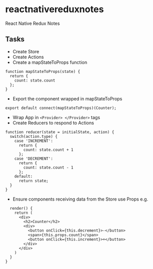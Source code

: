 # reactnativereduxnotes
React Native Redux Notes

## Tasks
- Create Store
- Create Actions
- Create a mapStateToProps function

```
function mapStateToProps(state) {
  return {
    count: state.count
  };
}
```

- Export the component wrapped in mapStateToProps

```
export default connect(mapStateToProps)(Counter);
```
- Wrap App in `<Provider> </Provider>` tags
- Create Reducers to respond to Actions
```
function reducer(state = initialState, action) {
  switch(action.type) {
    case 'INCREMENT':
      return {
        count: state.count + 1
      };
    case 'DECREMENT':
      return {
        count: state.count - 1
      };
    default:
      return state;
  }
}
```

- Ensure components receiving data from the Store use Props
e.g. 
```
  render() {
    return (
      <div>
        <h2>Counter</h2>
        <div>
          <button onClick={this.decrement}>-</button>
          <span>{this.props.count}</span>
          <button onClick={this.increment}>+</button>
        </div>
      </div>
    )
  }
}
```
